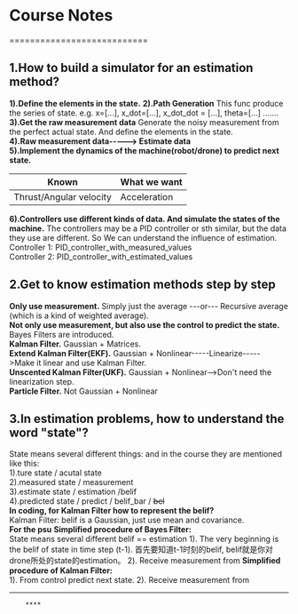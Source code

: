 # Course Notes
===========================
## 1.How to build a simulator for an estimation method?
**1).Define the elements in the state.**
**2).Path Generation**
This func produce the series of state. e.g. x=[...], x_dot=[...], x_dot_dot = [...], theta=[...] .......   
**3).Get the raw measurement data**
Generate the noisy measurement from the perfect actual state. And define the elements in the state.        
**4).Raw measurement data-----> Estimate data**       
**5).Implement the dynamics of the machine(robot/drone) to predict next state.**   
  
|Known|What we want|
|----|-----|
|Thrust/Angular velocity |Acceleration|       

**6).Controllers use different kinds of data. And simulate the states of the machine.**
The controllers may be a PID controller or sth similar, but the data they use are different. So We can understand the influence of estimation.           
Controller 1:  PID_controller_with_measured_values            
Controller 2:  PID_controller_with_estimated_values         
     

## 2.Get to know estimation methods step by step
**Only use measurement.** Simply just the average ---or--- Recursive average (which is a kind of weighted average).         
**Not only use measurement, but also use the control to predict the state.** Bayes Filters are introduced.          
**Kalman Filter.**  Gaussian + Matrices.       
**Extend Kalman Filter(EKF).** Gaussian + Nonlinear-----Linearize----->Make it linear and use Kalman Filter.     
**Unscented Kalman Filter(UKF).** Gaussian + Nonlinear-->Don't need the linearization step.        
**Particle Filter.** Not Gaussian + Nonlinear         

## 3.In estimation problems, how to understand the word "state"?        
State means several different things: and in the course they are mentioned like this:        
1).ture state / acutal state      
2).measured state / measurement       
3).estimate state / estimation /belif      
4).predicted state / predict / belif_bar / ~~bel~~          
**In coding, for Kalman Filter how to represent the belif?**           
Kalman Filter: belif is a Gaussian, just use mean and covariance.    
**For the psu** 
**Simplified procedure of Bayes Filter:**    
State means several different 
belif == estimation
1). The very beginning is the belif of state in time step (t-1).
    首先要知道t-1时刻的belif, belif就是你对drone所处的state的estimation。
2). Receive measurement from 
**Simplified procedure of Kalman Filter:**    
1). From control predict next state.
2). Receive measurement from 
****    
        
        ****    
        
